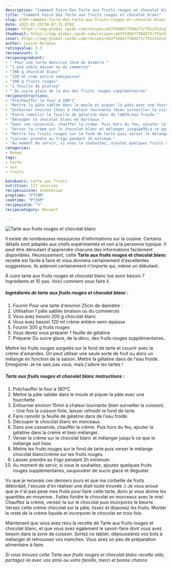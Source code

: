 ```yaml
---
description: "Comment Faire Des Tarte aux fruits rouges et chocolat blanc"
title: "Comment Faire Des Tarte aux fruits rouges et chocolat blanc"
slug: 4399-comment-faire-des-tarte-aux-fruits-rouges-et-chocolat-blanc
date: 2021-01-25T10:07:31.078Z
image: https://img-global.cpcdn.com/recipes/eb3f5d6b7730d2f3/751x532cq70/tarte-aux-fruits-rouges-et-chocolat-blanc-photo-principale-de-la-recette.jpg
thumbnail: https://img-global.cpcdn.com/recipes/eb3f5d6b7730d2f3/751x532cq70/tarte-aux-fruits-rouges-et-chocolat-blanc-photo-principale-de-la-recette.jpg
cover: https://img-global.cpcdn.com/recipes/eb3f5d6b7730d2f3/751x532cq70/tarte-aux-fruits-rouges-et-chocolat-blanc-photo-principale-de-la-recette.jpg
author: Louise Burgess
ratingvalue: 3.3
reviewcount: 8
recipeingredient:
- " Pour une tarte denviron 25cm de diamtre "
- "1 pte sable maison ou du commerce"
- "200 g chocolat blanc"
- "120 ml crme entire semipaisse"
- "300 g fruits rouges"
- "1 feuille de glatine"
- " Du sucre glace de la dco des fruits rouges supplmentaires"
recipeinstructions:
- "Préchauffer le four à 180°C"
- "Mettre la pâte sablée dans le moule et piquer la pâte avec une fourchette"
- "Enfourner environ 15min à chaleur tournante (bien surveiller la cuisson). Une fois la cuisson finie, laisser refroidir le fond de tarte."
- "Faire ramollir la feuille de gélatine dans de l&#39;eau froide."
- "Découper le chocolat blanc en morceaux."
- "Dans une casserole, chauffer la crème. Puis hors du feu, ajouter la gélatine dans la crème et bien mélanger."
- "Verser la crème sur le chocolat blanc et mélanger jusqu&#39;à ce que le mélange soit lisse."
- "Mettre les fruits rouges sur le fond de tarte puis verser le mélange chocolat blanc/crème sur les fruits rouges."
- "Laisser prendre au frigo pendant 2h minimum."
- "Au moment de servir, si vous le souhaitez, ajoutez quelques fruits rouges supplémentaires, saupoudrer de sucre glace et déguster."
categories:
- Resep
tags:
- tarte
- aux
- fruits

katakunci: tarte aux fruits 
nutrition: 117 calories
recipecuisine: Indonesian
preptime: "PT29M"
cooktime: "PT35M"
recipeyield: "3"
recipecategory: Dessert

---
```



![Tarte aux fruits rouges et chocolat blanc](https://img-global.cpcdn.com/recipes/eb3f5d6b7730d2f3/751x532cq70/tarte-aux-fruits-rouges-et-chocolat-blanc-photo-principale-de-la-recette.jpg)

Il existe de nombreuses ressources d'informations sur la cuisine. Certains détails sont adaptés aux chefs expérimentés et non à la personne typique. Il peut être déroutant d'apprendre chacune des informations facilement disponibles. Heureusement, cette <strong> Tarte aux fruits rouges et chocolat blanc </strong> recette est facile à faire et vous donnera certainement d'excellentes suggestions. Ils aideront certainement n'importe qui, même un débutant.

<!--inarticleads1-->

À cuire tarte aux fruits rouges et chocolat blanc tue avoir besoin 7 Ingrédients et 10 pas. Voici comment vous faire il.

##### Ingrédients de tarte aux fruits rouges et chocolat blanc :

1. Fournir  Pour une tarte d&#39;environ 25cm de diamètre :
1. Utilisation 1 pâte sablée (maison ou du commerce)
1. Vous avez besoin 200 g chocolat blanc
1. Vous avez besoin 120 ml crème entière semi-épaisse
1. Fournir 300 g fruits rouges
1. Vous devez vous préparer 1 feuille de gélatine
1. Préparer  Du sucre glace, de la déco, des fruits rouges supplémentaires..


Mettre les fruits rouges surgelés sur le fond de tarte et couvrir avec la crème d&#39;amandes. On peut utiliser une seule sorte de fruit ou alors un mélange en fonction de la saison. Mettre la gélatine dans de l&#39;eau froide. Enregistrer Je ne sais pas vous, mais j&#39;adore les tartes ! 

<!--inarticleads2-->

##### Tarte aux fruits rouges et chocolat blanc instructions :

1. Préchauffer le four à 180°C
1. Mettre la pâte sablée dans le moule et piquer la pâte avec une fourchette
1. Enfourner environ 15min à chaleur tournante (bien surveiller la cuisson). - Une fois la cuisson finie, laisser refroidir le fond de tarte.
1. Faire ramollir la feuille de gélatine dans de l&#39;eau froide.
1. Découper le chocolat blanc en morceaux.
1. Dans une casserole, chauffer la crème. Puis hors du feu, ajouter la gélatine dans la crème et bien mélanger.
1. Verser la crème sur le chocolat blanc et mélanger jusqu&#39;à ce que le mélange soit lisse.
1. Mettre les fruits rouges sur le fond de tarte puis verser le mélange chocolat blanc/crème sur les fruits rouges.
1. Laisser prendre au frigo pendant 2h minimum.
1. Au moment de servir, si vous le souhaitez, ajoutez quelques fruits rouges supplémentaires, saupoudrer de sucre glace et déguster.


Vu que je recevais ces derniers jours et que ma corbeille de fruits débordait, l&#39;excuse d&#39;en réaliser une était toute trouvée :) Je vous avoue que je n&#39;ai pas pesé mes fruits pour faire cette tarte, donc je vous donne les quantités en moyenne.. Faites fondre le chocolat en morceaux avec le miel. Chauffez la crème, versez-la sur le chocolat puis incorporez le beurre. Versez cette crème chocolat sur la pâte, lissez et disposez les fruits. Monter le reste de la crème liquide et incorporer le chocolat en trois fois. 

<!--inarticleads1-->

<p>
Maintenant que vous avez revu la recette de Tarte aux fruits rouges et chocolat blanc, et que vous avez également le savoir-faire dont vous avez besoin dans la zone de cuisson. Sortez ce tablier, dépoussiérez vos bols à mélanger et retroussez vos manches. Vous avez un peu de préparation alimentaire à faire.
</p>

<p>
<i>Si vous trouvez cette Tarte aux fruits rouges et chocolat blanc recette utile, partagez-la avec vos amis ou votre famille, merci et bonne chance.</i>
</p>

